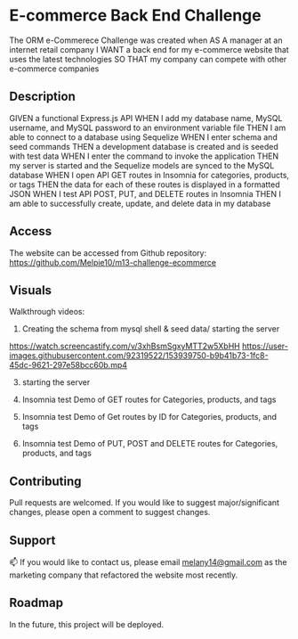 # E-commerce Back End Challenge

The ORM e-Commerece Challenge was created when AS A manager at an internet retail company
I WANT a back end for my e-commerce website that uses the latest technologies
SO THAT my company can compete with other e-commerce companies

## Description 

GIVEN a functional Express.js API
WHEN I add my database name, MySQL username, and MySQL password to an environment variable file
THEN I am able to connect to a database using Sequelize
WHEN I enter schema and seed commands
THEN a development database is created and is seeded with test data
WHEN I enter the command to invoke the application
THEN my server is started and the Sequelize models are synced to the MySQL database
WHEN I open API GET routes in Insomnia for categories, products, or tags
THEN the data for each of these routes is displayed in a formatted JSON
WHEN I test API POST, PUT, and DELETE routes in Insomnia
THEN I am able to successfully create, update, and delete data in my database

## Access

The website can be accessed from Github repository:
https://github.com/Melpie10/m13-challenge-ecommerce

 ## Visuals

Walkthrough videos: 

1. Creating the schema from mysql shell & seed data/ starting the server

https://watch.screencastify.com/v/3xhBsmSgxyMTT2w5XbHH
https://user-images.githubusercontent.com/92319522/153939750-b9b41b73-1fc8-45dc-9621-297e58bcc60b.mp4



3. starting the server

4. Insomnia test Demo of GET routes for Categories, products, and tags

5. Insomnia test Demo of Get routes by ID for Categories, products, and tags

6. Insomnia test Demo of PUT, POST and DELETE routes for Categories, products, and tags



## Contributing

Pull requests are welcomed. If you would like to suggest major/significant changes, please open a comment to suggest changes. 

## Support

📫  If you would like to contact us, please email melany14@gmail.com as the marketing company that refactored the website most recently.

## Roadmap

In the future, this project will be deployed. 
